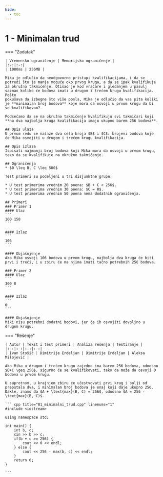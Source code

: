 ```yaml
---
hide:
  - toc
---
```


# 1 - Minimalan trud

=== "Zadatak"
	
	| Vremensko ograničenje | Memorijsko ograničenje |
	|:-:|:-:|
	| 1000ms | 256MB |
	
	Mika je odlučio da neodgovorno pristupi kvalifikacijama, i da se potrudi što je manje moguće oko prvog kruga, a da se ipak kvalifikuje
	za okružno takmičenje. Otišao je kod vračare i gledanjem u pasulj saznao koliko će bodova imati u drugom i trećem krugu kvalifikacija. Pošto
	pokušava da izbegne što više posla, Mika je odlučio da vas pita koliki je **minimalan broj bodova** koje mora da osvoji u prvom krugu da bi se kvalifikovao?
	
	Podsećamo da se na okružno takmičenje kvalifikuju svi takmičari koji
	**na dva najbolja kruga kvalifikacija imaju ukupno barem 256 bodova**.
	
	## Opis ulaza
	U prvom redu se nalaze dva cela broja $B$ i $C$: brojevi bodova koje
	će Mika osvojiti u drugom i trećem krugu kvalifikacija.
	
	## Opis izlaza
	Ispisati najmanji broj bodova koji Mika mora da osvoji u prvom krugu,
	tako da se kvalifikuje na okružno takmičenje.
	
	## Ograničenja
	* $0 \leq B, C \leq 500$
	
	Test primeri su podeljeni u tri disjunktne grupe:
	
	* U test primerima vrednim 20 poena: $B + C < 256$.
	* U test primerima vrednim 30 poena: $C = 0$.
	* U test primerima vrednim 50 poena nema dodatnih ograničenja.
	
	## Primeri
	### Primer 1
	#### Ulaz
	```
	100 150
	```
	
	#### Izlaz
	```
	106
	```
	
	#### Objašnjenje
	Ako Mika osvoji 106 bodova u prvom krugu, najbolja dva kruga će biti prvi i treći, i u zbiru će na njima imati tačno potrebnih 256 bodova.
	
	### Primer 2
	#### Ulaz
	```
	300 0
	```
	
	#### Izlaz
	```
	0
	```
	
	#### Objašnjenje
	Miki nisu potrebni dodatni bodovi, jer će ih osvojiti dovoljno u drugom krugu.
	
=== "Rešenje"
	
	| Autor | Tekst i test primeri | Analiza rеšenja | Testiranje |
	|:-:|:-:|:-:|:-:|
	| Ivan Stošić | Dimitrije Erdeljan | Dimitrije Erdeljan | Aleksa Milojević |
	
	Ako Mika u drugom i trećem krugu zajedno ima barem 256 bodova, odnosno
	$B+C \geq 256$, sigurno će se kvalifikovati, tako da može da osvoji 0
	bodova u prvom krugu.
	
	U suprotnom, u krajnjem zbiru će učestvovati prvi krug i bolji od
	preostala dva, i minimalan broj bodova je onaj koji daje ukupno 256.
	Dakle, znamo da $A + \text{max}(B, C) = 256$, odnosno $A = 256 -
	\text{max}(B, C)$.
	
	``` cpp title="01_minimalni_trud.cpp" linenums="1"
	#include <iostream>
	
	using namespace std;
	
	int main() {
	    int b, c;
	    cin >> b >> c;
	    if(b + c >= 256) {
	        cout << 0 << endl;
	    } else {
	        cout << 256 - max(b, c) << endl;
	    }
	    return 0;
	}

	```
